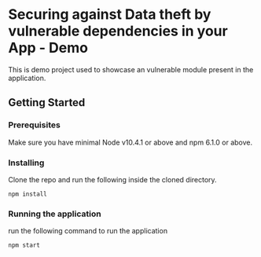 # Securing against Data theft by vulnerable dependencies in your App - Demo

This is demo project used to showcase an vulnerable module present in the application. 

## Getting Started

### Prerequisites

Make sure you have minimal Node v10.4.1 or above and npm 6.1.0 or above.

### Installing

Clone the repo and run the following inside the cloned directory.

```
npm install
```

### Running the application 

run the following command to run the application 

```
npm start
```

